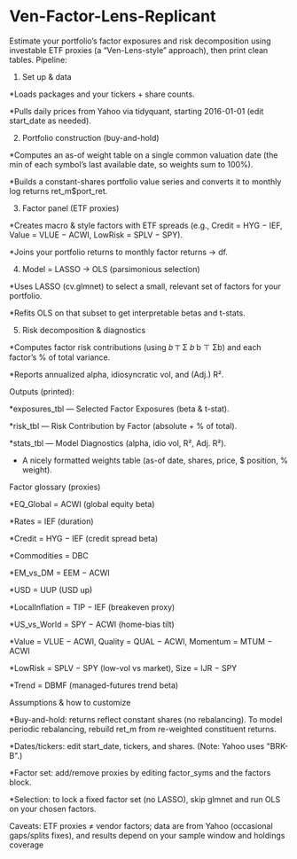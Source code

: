 # Ven-Factor-Lens-Replicant
Estimate your portfolio’s factor exposures and risk decomposition using investable ETF proxies (a “Ven-Lens-style” approach), then print clean tables.
Pipeline:

1. Set up & data

*Loads packages and your tickers + share counts.

*Pulls daily prices from Yahoo via tidyquant, starting 2016-01-01 (edit start_date as needed).

2. Portfolio construction (buy-and-hold)

*Computes an as-of weight table on a single common valuation date (the min of each symbol’s last available date, so weights sum to 100%).

*Builds a constant-shares portfolio value series and converts it to monthly log returns ret_m$port_ret.

3. Factor panel (ETF proxies)

*Creates macro & style factors with ETF spreads (e.g., Credit = HYG − IEF, Value = VLUE − ACWI, LowRisk = SPLV − SPY).

*Joins your portfolio returns to monthly factor returns → df.

4. Model = LASSO → OLS (parsimonious selection)

*Uses LASSO (cv.glmnet) to select a small, relevant set of factors for your portfolio.

*Refits OLS on that subset to get interpretable betas and t-stats.

5. Risk decomposition & diagnostics

*Computes factor risk contributions (using 
𝑏
⊤
Σ
𝑏
b
⊤
Σb) and each factor’s % of total variance.

*Reports annualized alpha, idiosyncratic vol, and (Adj.) R².

Outputs (printed):

*exposures_tbl — Selected Factor Exposures (beta & t-stat).

*risk_tbl — Risk Contribution by Factor (absolute + % of total).

*stats_tbl — Model Diagnostics (alpha, idio vol, R², Adj. R²).

* A nicely formatted weights table (as-of date, shares, price, $ position, % weight).

Factor glossary (proxies)

*EQ_Global = ACWI (global equity beta)

*Rates = IEF (duration)

*Credit = HYG − IEF (credit spread beta)

*Commodities = DBC

*EM_vs_DM = EEM − ACWI

*USD = UUP (USD up)

*LocalInflation = TIP − IEF (breakeven proxy)

*US_vs_World = SPY − ACWI (home-bias tilt)

*Value = VLUE − ACWI, Quality = QUAL − ACWI, Momentum = MTUM − ACWI

*LowRisk = SPLV − SPY (low-vol vs market), Size = IJR − SPY

*Trend = DBMF (managed-futures trend beta)

Assumptions & how to customize

*Buy-and-hold: returns reflect constant shares (no rebalancing). To model periodic rebalancing, rebuild ret_m from re-weighted constituent returns.

*Dates/tickers: edit start_date, tickers, and shares. (Note: Yahoo uses "BRK-B".)

*Factor set: add/remove proxies by editing factor_syms and the factors block.

*Selection: to lock a fixed factor set (no LASSO), skip glmnet and run OLS on your chosen factors.

Caveats: ETF proxies ≠ vendor factors; data are from Yahoo (occasional gaps/splits fixes), and results depend on your sample window and holdings coverage
